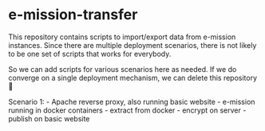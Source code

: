 # e-mission-transfer
This repository contains scripts to import/export data from e-mission
instances. Since there are multiple deployment scenarios, there is not likely
to be one set of scripts that works for everybody.

So we can add scripts for various scenarios here as needed. If we do converge
on a single deployment mechanism, we can delete this repository 🙂

Scenario 1:
    - Apache reverse proxy, also running basic website
    - e-mission running in docker containers
    - extract from docker
    - encrypt on server
    - publish on basic website
